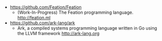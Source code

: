 - https://github.com/Feation/Feation
  - (Work-In-Progress) The Feation programming language. http://feation.ml
- https://github.com/ark-lang/ark
  - Ark, a compiled systems programming language written in Go using the LLVM framework http://ark-lang.org
